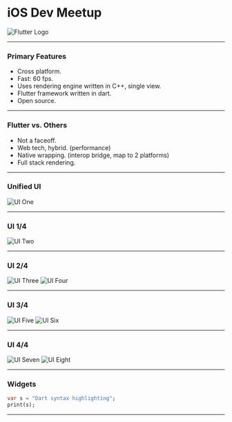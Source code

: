 # iOS Dev Meetup

![Flutter Logo](https://cdn.arstechnica.net/wp-content/uploads/2018/06/7-2-1.jpg)

---

### Primary Features

- Cross platform.
- Fast: 60 fps.
- Uses rendering engine written in C++, single view.
- Flutter framework written in dart.
- Open source.

---

### Flutter vs. Others

- Not a faceoff.
- Web tech, hybrid. (performance)
- Native wrapping. (interop bridge, map to 2 platforms)
- Full stack rendering.

---

### Unified UI

![UI One](https://cdn-images-1.medium.com/max/600/1*xIdaloHvQPE78oAXLJ7Rzg.png)

---

### UI 1/4

![UI Two](https://cdn-images-1.medium.com/max/600/1*cxcLBy8_MnUprKE_JliA7w.png)

---
### UI 2/4

![UI Three](https://cdn-images-1.medium.com/max/400/1*nQ9gwT4kdN8SIXzxq0XyYg.png) ![UI Four](https://cdn-images-1.medium.com/max/400/1*CWtefgiPMBwNi8Q1dxPI5A.png)

---
### UI 3/4

![UI Five](https://cdn-images-1.medium.com/max/400/1*WiPwyMCRrVn_iit7HiG4Pg.png) ![UI Six](https://cdn-images-1.medium.com/max/400/1*N2U8dMlt2pD5ozUGHOTXwg.png)

---

### UI 4/4

![UI Seven](https://cdn-images-1.medium.com/max/400/1*jSlI0OpsEEqomXhgEbZNTA.png) ![UI Eight](https://cdn-images-1.medium.com/max/400/1*eKLcIR16WZCNmwFcBzL8Zw.png)

---
### Widgets

```dart
var s = "Dart syntax highlighting";
print(s);
```

---
